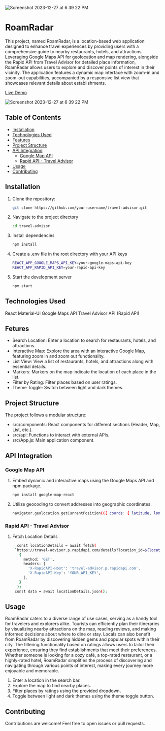 ![Screenshot 2023-12-27 at 6 39 22 PM](https://github.com/MuskanSingla18/RoamRadar/assets/76451999/b3d6ae66-8554-4ff0-87cd-dfd48becf22d)
# RoamRadar

This project, named RoamRadar, is a location-based web application designed to enhance travel experiences by providing users with a comprehensive guide to nearby restaurants, hotels, and attractions. Leveraging Google Maps API for geolocation and map rendering, alongside the Rapid API from Travel Advisor for detailed place information, RoamRadar allows users to explore and discover points of interest in their vicinity. The application features a dynamic map interface with zoom-in and zoom-out capabilities, accompanied by a responsive list view that showcases relevant details about establishments. 

[Live Demo](https://roam-radar.vercel.app/)

![Screenshot 2023-12-27 at 6 39 22 PM](https://github.com/MuskanSingla18/RoamRadar/assets/76451999/b3d6ae66-8554-4ff0-87cd-dfd48becf22d)
## Table of Contents
- [Installation](#installation)
- [Technologies Used](#technologies-used)
- [Features](#features)
- [Project Structure](#project-structure)
- [API Integration](api-integration)
  - [Google Map API](google-map-api)
  - [Rapid API - Travel Advisor](rapid-api)
- [Usage](#usage)
- [Contributing](#contributing)

## Installation

1. Clone the repository:
   ```bash
   git clone https://github.com/your-username/travel-advisor.git
2. Navigate to the project directory
   ```bash
   cd travel-advisor
3. Install dependencies
   ```bash
   npm install
4. Create a .env file in the root directory with your API keys
   ```bash
   REACT_APP_GOOGLE_MAPS_API_KEY=your-google-maps-api-key
   REACT_APP_RAPID_API_KEY=your-rapid-api-key
5. Start the development server
   ```bash
   npm start

## Technologies Used

  React
  Material-UI
  Google Maps API
  Travel Advisor API (Rapid API)
  
## Fetures

  * Search Location: Enter a location to search for restaurants, hotels, and attractions.
  * Interactive Map: Explore the area with an interactive Google Map, featuring zoom in and zoom out functionality.
  * List View: View a list of restaurants, hotels, and attractions along with essential details.
  * Markers: Markers on the map indicate the location of each place in the list.
  * Filter by Rating: Filter places based on user ratings.
  * Theme Toggle: Switch between light and dark themes.

## Project Structure

The project follows a modular structure:

  * src/components: React components for different sections (Header, Map, List, etc.).
  * src/api: Functions to interact with external APIs.
  * src/App.js: Main application component.

## API Integration

### Google Map API

1. Embed dynamic and interactive maps using the Google Maps API and npm package.
   ```bash
   npm install google-map-react
2. Utilize geocoding to convert addresses into geographic coordinates.
    ```bash
    navigator.geolocation.getCurrentPosition(({ coords: { latitude, longitude } });

### Rapid API - Travel Advisor

1. Fetch Location Details
   ```bash
     const locationDetails = await fetch(
    `https://travel-advisor.p.rapidapi.com/details?location_id=${locationId}`,
      {
        method: 'GET',
        headers: {
          'X-RapidAPI-Host': 'travel-advisor.p.rapidapi.com',
          'X-RapidAPI-Key': 'YOUR_API_KEY',
        },
      }
     );
    const data = await locationDetails.json();


## Usage

RoamRadar caters to a diverse range of use cases, serving as a handy tool for travelers and explorers alike. Tourists can efficiently plan their itineraries by visualizing nearby attractions on the map, reading reviews, and making informed decisions about where to dine or stay. Locals can also benefit from RoamRadar by discovering hidden gems and popular spots within their city. The filtering functionality based on ratings allows users to tailor their experience, ensuring they find establishments that meet their preferences. Whether someone is looking for a cozy café, a top-rated restaurant, or a highly-rated hotel, RoamRadar simplifies the process of discovering and navigating through various points of interest, making every journey more enjoyable and memorable.

  1. Enter a location in the search bar.
  2. Explore the map to find nearby places.
  3. Filter places by ratings using the provided dropdown.
  4. Toggle between light and dark themes using the theme toggle button.

## Contributing
Contributions are welcome! Feel free to open issues or pull requests.
